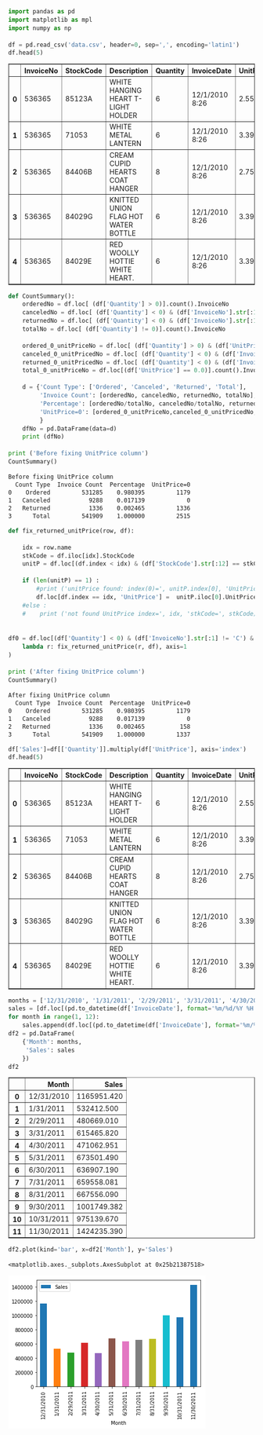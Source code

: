 

```python
import pandas as pd
import matplotlib as mpl
import numpy as np

df = pd.read_csv('data.csv', header=0, sep=',', encoding='latin1')
df.head(5)
```




<div>
<style scoped>
    .dataframe tbody tr th:only-of-type {
        vertical-align: middle;
    }

    .dataframe tbody tr th {
        vertical-align: top;
    }

    .dataframe thead th {
        text-align: right;
    }
</style>
<table border="1" class="dataframe">
  <thead>
    <tr style="text-align: right;">
      <th></th>
      <th>InvoiceNo</th>
      <th>StockCode</th>
      <th>Description</th>
      <th>Quantity</th>
      <th>InvoiceDate</th>
      <th>UnitPrice</th>
      <th>CustomerID</th>
      <th>Country</th>
    </tr>
  </thead>
  <tbody>
    <tr>
      <th>0</th>
      <td>536365</td>
      <td>85123A</td>
      <td>WHITE HANGING HEART T-LIGHT HOLDER</td>
      <td>6</td>
      <td>12/1/2010 8:26</td>
      <td>2.55</td>
      <td>17850.0</td>
      <td>United Kingdom</td>
    </tr>
    <tr>
      <th>1</th>
      <td>536365</td>
      <td>71053</td>
      <td>WHITE METAL LANTERN</td>
      <td>6</td>
      <td>12/1/2010 8:26</td>
      <td>3.39</td>
      <td>17850.0</td>
      <td>United Kingdom</td>
    </tr>
    <tr>
      <th>2</th>
      <td>536365</td>
      <td>84406B</td>
      <td>CREAM CUPID HEARTS COAT HANGER</td>
      <td>8</td>
      <td>12/1/2010 8:26</td>
      <td>2.75</td>
      <td>17850.0</td>
      <td>United Kingdom</td>
    </tr>
    <tr>
      <th>3</th>
      <td>536365</td>
      <td>84029G</td>
      <td>KNITTED UNION FLAG HOT WATER BOTTLE</td>
      <td>6</td>
      <td>12/1/2010 8:26</td>
      <td>3.39</td>
      <td>17850.0</td>
      <td>United Kingdom</td>
    </tr>
    <tr>
      <th>4</th>
      <td>536365</td>
      <td>84029E</td>
      <td>RED WOOLLY HOTTIE WHITE HEART.</td>
      <td>6</td>
      <td>12/1/2010 8:26</td>
      <td>3.39</td>
      <td>17850.0</td>
      <td>United Kingdom</td>
    </tr>
  </tbody>
</table>
</div>




```python
def CountSummary():
    orderedNo = df.loc[ (df['Quantity'] > 0)].count().InvoiceNo
    canceledNo = df.loc[ (df['Quantity'] < 0) & (df['InvoiceNo'].str[:1] == 'C')].count().InvoiceNo
    returnedNo = df.loc[ (df['Quantity'] < 0) & (df['InvoiceNo'].str[:1] != 'C')].count().InvoiceNo
    totalNo = df.loc[ (df['Quantity'] != 0)].count().InvoiceNo
    
    ordered_0_unitPriceNo = df.loc[ (df['Quantity'] > 0) & (df['UnitPrice'] == 0)].count().InvoiceNo
    canceled_0_unitPricedNo = df.loc[ (df['Quantity'] < 0) & (df['InvoiceNo'].str[:1] == 'C') & (df['UnitPrice'] == 0)].count().InvoiceNo
    returned_0_unitPricedNo = df.loc[ (df['Quantity'] < 0) & (df['InvoiceNo'].str[:1] != 'C') & (df['UnitPrice'] == 0)].count().InvoiceNo
    total_0_unitPriceNo = df.loc[(df['UnitPrice'] == 0.0)].count().InvoiceNo

    d = {'Count Type': ['Ordered', 'Canceled', 'Returned', 'Total'], 
         'Invoice Count': [orderedNo, canceledNo, returnedNo, totalNo],
         'Percentage': [orderedNo/totalNo, canceledNo/totalNo, returnedNo/totalNo, totalNo/totalNo],
         'UnitPrice=0': [ordered_0_unitPriceNo,canceled_0_unitPricedNo, returned_0_unitPricedNo, total_0_unitPriceNo]
         }
    dfNo = pd.DataFrame(data=d)
    print (dfNo)
    
print ('Before fixing UnitPrice column')
CountSummary()

```

    Before fixing UnitPrice column
      Count Type  Invoice Count  Percentage  UnitPrice=0
    0    Ordered         531285    0.980395         1179
    1   Canceled           9288    0.017139            0
    2   Returned           1336    0.002465         1336
    3      Total         541909    1.000000         2515
    


```python
def fix_returned_unitPrice(row, df):

    idx = row.name
    stkCode = df.iloc[idx].StockCode
    unitP = df.loc[(df.index < idx) & (df['StockCode'].str[:12] == stkCode) & (df['UnitPrice'] != 0.0)].tail(1)

    if (len(unitP) == 1) :
        #print ('unitPrice found: index(0)=', unitP.index[0], 'UnitPrice=', unitP.iloc[0].UnitPrice, ', stkCode=', stkCode, ', idx=', idx)
        df.loc[df.index == idx, 'UnitPrice'] =  unitP.iloc[0].UnitPrice
    #else :
    #    print ('not found UnitPrice index=', idx, 'stkCode=', stkCode)    
            

df0 = df.loc[(df['Quantity'] < 0) & (df['InvoiceNo'].str[:1] != 'C') & (df['UnitPrice'] == 0.0)].apply(
    lambda r: fix_returned_unitPrice(r, df), axis=1
)

print ('After fixing UnitPrice column')
CountSummary()
```

    After fixing UnitPrice column
      Count Type  Invoice Count  Percentage  UnitPrice=0
    0    Ordered         531285    0.980395         1179
    1   Canceled           9288    0.017139            0
    2   Returned           1336    0.002465          158
    3      Total         541909    1.000000         1337
    


```python
df['Sales']=df[['Quantity']].multiply(df['UnitPrice'], axis='index')
df.head(5)
```




<div>
<style scoped>
    .dataframe tbody tr th:only-of-type {
        vertical-align: middle;
    }

    .dataframe tbody tr th {
        vertical-align: top;
    }

    .dataframe thead th {
        text-align: right;
    }
</style>
<table border="1" class="dataframe">
  <thead>
    <tr style="text-align: right;">
      <th></th>
      <th>InvoiceNo</th>
      <th>StockCode</th>
      <th>Description</th>
      <th>Quantity</th>
      <th>InvoiceDate</th>
      <th>UnitPrice</th>
      <th>CustomerID</th>
      <th>Country</th>
      <th>Sales</th>
    </tr>
  </thead>
  <tbody>
    <tr>
      <th>0</th>
      <td>536365</td>
      <td>85123A</td>
      <td>WHITE HANGING HEART T-LIGHT HOLDER</td>
      <td>6</td>
      <td>12/1/2010 8:26</td>
      <td>2.55</td>
      <td>17850.0</td>
      <td>United Kingdom</td>
      <td>15.30</td>
    </tr>
    <tr>
      <th>1</th>
      <td>536365</td>
      <td>71053</td>
      <td>WHITE METAL LANTERN</td>
      <td>6</td>
      <td>12/1/2010 8:26</td>
      <td>3.39</td>
      <td>17850.0</td>
      <td>United Kingdom</td>
      <td>20.34</td>
    </tr>
    <tr>
      <th>2</th>
      <td>536365</td>
      <td>84406B</td>
      <td>CREAM CUPID HEARTS COAT HANGER</td>
      <td>8</td>
      <td>12/1/2010 8:26</td>
      <td>2.75</td>
      <td>17850.0</td>
      <td>United Kingdom</td>
      <td>22.00</td>
    </tr>
    <tr>
      <th>3</th>
      <td>536365</td>
      <td>84029G</td>
      <td>KNITTED UNION FLAG HOT WATER BOTTLE</td>
      <td>6</td>
      <td>12/1/2010 8:26</td>
      <td>3.39</td>
      <td>17850.0</td>
      <td>United Kingdom</td>
      <td>20.34</td>
    </tr>
    <tr>
      <th>4</th>
      <td>536365</td>
      <td>84029E</td>
      <td>RED WOOLLY HOTTIE WHITE HEART.</td>
      <td>6</td>
      <td>12/1/2010 8:26</td>
      <td>3.39</td>
      <td>17850.0</td>
      <td>United Kingdom</td>
      <td>20.34</td>
    </tr>
  </tbody>
</table>
</div>




```python
months = ['12/31/2010', '1/31/2011', '2/29/2011', '3/31/2011', '4/30/2011', '5/31/2011', '6/30/2011', '7/31/2011', '8/31/2011', '9/30/2011', '10/31/2011', '11/30/2011']
sales = [df.loc[(pd.to_datetime(df['InvoiceDate'], format='%m/%d/%Y %H:%M').dt.month == 12), 'Sales'].sum()]
for month in range(1, 12):
    sales.append(df.loc[(pd.to_datetime(df['InvoiceDate'], format='%m/%d/%Y %H:%M').dt.month == month), 'Sales'].sum())
df2 = pd.DataFrame( 
    {'Month': months,
     'Sales': sales
    })
df2
```




<div>
<style scoped>
    .dataframe tbody tr th:only-of-type {
        vertical-align: middle;
    }

    .dataframe tbody tr th {
        vertical-align: top;
    }

    .dataframe thead th {
        text-align: right;
    }
</style>
<table border="1" class="dataframe">
  <thead>
    <tr style="text-align: right;">
      <th></th>
      <th>Month</th>
      <th>Sales</th>
    </tr>
  </thead>
  <tbody>
    <tr>
      <th>0</th>
      <td>12/31/2010</td>
      <td>1165951.420</td>
    </tr>
    <tr>
      <th>1</th>
      <td>1/31/2011</td>
      <td>532412.500</td>
    </tr>
    <tr>
      <th>2</th>
      <td>2/29/2011</td>
      <td>480669.010</td>
    </tr>
    <tr>
      <th>3</th>
      <td>3/31/2011</td>
      <td>615465.820</td>
    </tr>
    <tr>
      <th>4</th>
      <td>4/30/2011</td>
      <td>471062.951</td>
    </tr>
    <tr>
      <th>5</th>
      <td>5/31/2011</td>
      <td>673501.490</td>
    </tr>
    <tr>
      <th>6</th>
      <td>6/30/2011</td>
      <td>636907.190</td>
    </tr>
    <tr>
      <th>7</th>
      <td>7/31/2011</td>
      <td>659558.081</td>
    </tr>
    <tr>
      <th>8</th>
      <td>8/31/2011</td>
      <td>667556.090</td>
    </tr>
    <tr>
      <th>9</th>
      <td>9/30/2011</td>
      <td>1001749.382</td>
    </tr>
    <tr>
      <th>10</th>
      <td>10/31/2011</td>
      <td>975139.670</td>
    </tr>
    <tr>
      <th>11</th>
      <td>11/30/2011</td>
      <td>1424235.390</td>
    </tr>
  </tbody>
</table>
</div>




```python
df2.plot(kind='bar', x=df2['Month'], y='Sales')
```




    <matplotlib.axes._subplots.AxesSubplot at 0x25b21387518>




![png](output_5_1.png)

